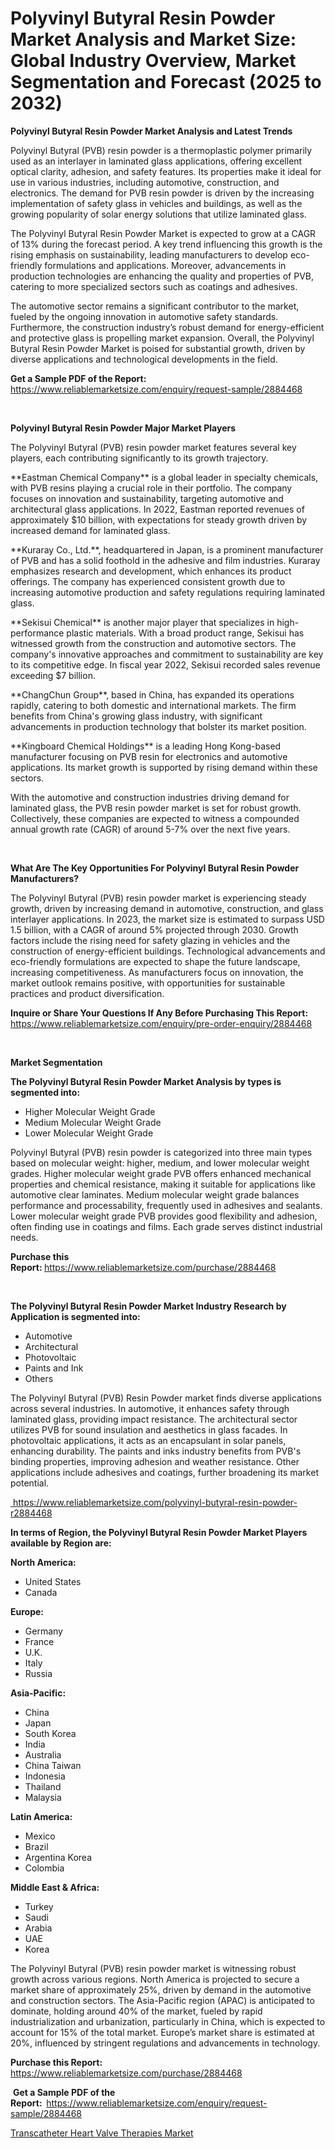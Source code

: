 <p><h1>Polyvinyl Butyral Resin Powder Market Analysis and Market Size: Global Industry Overview, Market Segmentation and Forecast (2025 to 2032)</h1></p><p><strong>Polyvinyl Butyral Resin Powder Market Analysis and Latest Trends</strong></p>
<p><p>Polyvinyl Butyral (PVB) resin powder is a thermoplastic polymer primarily used as an interlayer in laminated glass applications, offering excellent optical clarity, adhesion, and safety features. Its properties make it ideal for use in various industries, including automotive, construction, and electronics. The demand for PVB resin powder is driven by the increasing implementation of safety glass in vehicles and buildings, as well as the growing popularity of solar energy solutions that utilize laminated glass.</p><p>The Polyvinyl Butyral Resin Powder Market is expected to grow at a CAGR of 13% during the forecast period. A key trend influencing this growth is the rising emphasis on sustainability, leading manufacturers to develop eco-friendly formulations and applications. Moreover, advancements in production technologies are enhancing the quality and properties of PVB, catering to more specialized sectors such as coatings and adhesives. </p><p>The automotive sector remains a significant contributor to the market, fueled by the ongoing innovation in automotive safety standards. Furthermore, the construction industry’s robust demand for energy-efficient and protective glass is propelling market expansion. Overall, the Polyvinyl Butyral Resin Powder Market is poised for substantial growth, driven by diverse applications and technological developments in the field.</p></p>
<p><strong>Get a Sample PDF of the Report:&nbsp;</strong> <a href="https://www.reliablemarketsize.com/enquiry/request-sample/2884468?utm_campaign=2747&utm_medium=2&utm_source=Github&utm_content=ia&utm_term=13032025&utm_id=polyvinyl-butyral-resin-powder">https://www.reliablemarketsize.com/enquiry/request-sample/2884468</a></p>
<p>&nbsp;</p>
<p><strong>Polyvinyl Butyral Resin Powder Major Market Players</strong></p>
<p><p>The Polyvinyl Butyral (PVB) resin powder market features several key players, each contributing significantly to its growth trajectory. </p><p>**Eastman Chemical Company** is a global leader in specialty chemicals, with PVB resins playing a crucial role in their portfolio. The company focuses on innovation and sustainability, targeting automotive and architectural glass applications. In 2022, Eastman reported revenues of approximately $10 billion, with expectations for steady growth driven by increased demand for laminated glass.</p><p>**Kuraray Co., Ltd.**, headquartered in Japan, is a prominent manufacturer of PVB and has a solid foothold in the adhesive and film industries. Kuraray emphasizes research and development, which enhances its product offerings. The company has experienced consistent growth due to increasing automotive production and safety regulations requiring laminated glass.</p><p>**Sekisui Chemical** is another major player that specializes in high-performance plastic materials. With a broad product range, Sekisui has witnessed growth from the construction and automotive sectors. The company's innovative approaches and commitment to sustainability are key to its competitive edge. In fiscal year 2022, Sekisui recorded sales revenue exceeding $7 billion.</p><p>**ChangChun Group**, based in China, has expanded its operations rapidly, catering to both domestic and international markets. The firm benefits from China's growing glass industry, with significant advancements in production technology that bolster its market position.</p><p>**Kingboard Chemical Holdings** is a leading Hong Kong-based manufacturer focusing on PVB resin for electronics and automotive applications. Its market growth is supported by rising demand within these sectors. </p><p>With the automotive and construction industries driving demand for laminated glass, the PVB resin powder market is set for robust growth. Collectively, these companies are expected to witness a compounded annual growth rate (CAGR) of around 5-7% over the next five years.</p></p>
<p>&nbsp;</p>
<p><strong>What Are The Key Opportunities For Polyvinyl Butyral Resin Powder Manufacturers?</strong></p>
<p><p>The Polyvinyl Butyral (PVB) resin powder market is experiencing steady growth, driven by increasing demand in automotive, construction, and glass interlayer applications. In 2023, the market size is estimated to surpass USD 1.5 billion, with a CAGR of around 5% projected through 2030. Growth factors include the rising need for safety glazing in vehicles and the construction of energy-efficient buildings. Technological advancements and eco-friendly formulations are expected to shape the future landscape, increasing competitiveness. As manufacturers focus on innovation, the market outlook remains positive, with opportunities for sustainable practices and product diversification.</p></p>
<p><strong>Inquire or Share Your Questions If Any Before Purchasing This Report:</strong> <a href="https://www.reliablemarketsize.com/enquiry/pre-order-enquiry/2884468?utm_campaign=2747&utm_medium=2&utm_source=Github&utm_content=ia&utm_term=13032025&utm_id=polyvinyl-butyral-resin-powder">https://www.reliablemarketsize.com/enquiry/pre-order-enquiry/2884468</a></p>
<p>&nbsp;</p>
<p><strong>Market Segmentation</strong></p>
<p><strong>The Polyvinyl Butyral Resin Powder Market Analysis by types is segmented into:</strong></p>
<p><ul><li>Higher Molecular Weight Grade</li><li>Medium Molecular Weight Grade</li><li>Lower Molecular Weight Grade</li></ul></p>
<p><p>Polyvinyl Butyral (PVB) resin powder is categorized into three main types based on molecular weight: higher, medium, and lower molecular weight grades. Higher molecular weight grade PVB offers enhanced mechanical properties and chemical resistance, making it suitable for applications like automotive clear laminates. Medium molecular weight grade balances performance and processability, frequently used in adhesives and sealants. Lower molecular weight grade PVB provides good flexibility and adhesion, often finding use in coatings and films. Each grade serves distinct industrial needs.</p></p>
<p><strong>Purchase this Report:&nbsp;</strong><a href="https://www.reliablemarketsize.com/purchase/2884468?utm_campaign=2747&utm_medium=2&utm_source=Github&utm_content=ia&utm_term=13032025&utm_id=polyvinyl-butyral-resin-powder">https://www.reliablemarketsize.com/purchase/2884468</a></p>
<p>&nbsp;</p>
<p><strong>The Polyvinyl Butyral Resin Powder Market Industry Research by Application is segmented into:</strong></p>
<p><ul><li>Automotive</li><li>Architectural</li><li>Photovoltaic</li><li>Paints and Ink</li><li>Others</li></ul></p>
<p><p>The Polyvinyl Butyral (PVB) Resin Powder market finds diverse applications across several industries. In automotive, it enhances safety through laminated glass, providing impact resistance. The architectural sector utilizes PVB for sound insulation and aesthetics in glass facades. In photovoltaic applications, it acts as an encapsulant in solar panels, enhancing durability. The paints and inks industry benefits from PVB's binding properties, improving adhesion and weather resistance. Other applications include adhesives and coatings, further broadening its market potential.</p></p>
<p><a href="https://www.reliablemarketsize.com/polyvinyl-butyral-resin-powder-r2884468?utm_campaign=2747&utm_medium=2&utm_source=Github&utm_content=ia&utm_term=13032025&utm_id=polyvinyl-butyral-resin-powder">&nbsp;https://www.reliablemarketsize.com/polyvinyl-butyral-resin-powder-r2884468</a></p>
<p><strong>In terms of Region, the Polyvinyl Butyral Resin Powder Market Players available by Region are:</strong></p>
<p>
    <p> <strong> North America: </strong>
        <ul>
            <li>United States</li>
            <li>Canada</li>
        </ul>
        </p> 
    <p> <strong> Europe: </strong>
        <ul>
            <li>Germany</li>
            <li>France</li>
            <li>U.K.</li>
            <li>Italy</li>
            <li>Russia</li>
        </ul>
        </p> 
    <p> <strong> Asia-Pacific: </strong>
        <ul>
            <li>China</li>
            <li>Japan</li>
            <li>South Korea</li>
            <li>India</li>
            <li>Australia</li>
            <li>China Taiwan</li>
            <li>Indonesia</li>
            <li>Thailand</li>
            <li>Malaysia</li>
        </ul>
        </p> 
    <p> <strong> Latin America: </strong>
        <ul>
            <li>Mexico</li>
            <li>Brazil</li>
            <li>Argentina Korea</li>
            <li>Colombia</li>
        </ul>
        </p> 
    <p> <strong> Middle East & Africa: </strong>
        <ul>
            <li>Turkey</li>
            <li>Saudi</li>
            <li>Arabia</li>
            <li>UAE</li>
            <li>Korea</li>
        </ul>
    </p>
    </p>
<p><p>The Polyvinyl Butyral (PVB) resin powder market is witnessing robust growth across various regions. North America is projected to secure a market share of approximately 25%, driven by demand in the automotive and construction sectors. The Asia-Pacific region (APAC) is anticipated to dominate, holding around 40% of the market, fueled by rapid industrialization and urbanization, particularly in China, which is expected to account for 15% of the total market. Europe’s market share is estimated at 20%, influenced by stringent regulations and advancements in technology.</p></p>
<p><strong>Purchase this Report: </strong><a href="https://www.reliablemarketsize.com/purchase/2884468?utm_campaign=2747&utm_medium=2&utm_source=Github&utm_content=ia&utm_term=13032025&utm_id=polyvinyl-butyral-resin-powder">https://www.reliablemarketsize.com/purchase/2884468</a></p>
<p>&nbsp;<strong>Get a Sample PDF of the Report:&nbsp;&nbsp;</strong><a href="https://www.reliablemarketsize.com/enquiry/request-sample/2884468?utm_campaign=2747&utm_medium=2&utm_source=Github&utm_content=ia&utm_term=13032025&utm_id=polyvinyl-butyral-resin-powder">https://www.reliablemarketsize.com/enquiry/request-sample/2884468</a></p>
<p><strong></strong></p>
<p><p><a href="https://github.com/tselahiara/Market-Research-Report-List-1/blob/main/transcatheter-heart-valve-therapies-market.md?utm_campaign=2747&utm_medium=2&utm_source=Github&utm_content=ia&utm_term=13032025&utm_id=polyvinyl-butyral-resin-powder">Transcatheter Heart Valve Therapies Market</a></p></p>